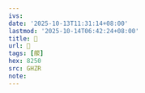 ```yaml
---
ivs:
date: '2025-10-13T11:31:14+08:00'
lastmod: '2025-10-14T06:42:24+08:00'
title: 󰨭
url: 󰨭
tags: [艐]
hex: 8250
src: GHZR
note:
---
```

